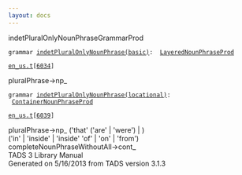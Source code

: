```yaml
---
layout: docs
---
```

<span class="title">indetPluralOnlyNounPhrase</span><span class="type">GrammarProd</span>

`grammar `<span class="classExtLink">[`indetPluralOnlyNounPhrase(basic)`](../object/indetPluralOnlyNounPhrase(basic).html)</span>` :   `[`LayeredNounPhraseProd`](../object/LayeredNounPhraseProd.html)

[`en_us.t`](../file/en_us.t.html)`[`[`6034`](../source/en_us.t.html#6034)`]`



pluralPhrase-\>np\_  



`grammar `<span class="classExtLink">[`indetPluralOnlyNounPhrase(locational)`](../object/indetPluralOnlyNounPhrase(locational).html)</span>` :   `[`ContainerNounPhraseProd`](../object/ContainerNounPhraseProd.html)

[`en_us.t`](../file/en_us.t.html)`[`[`6039`](../source/en_us.t.html#6039)`]`



pluralPhrase-\>np\_ ('that' ('are' \| 'were') \| )  
('in' \| 'inside' \| 'inside' 'of' \| 'on' \| 'from')  
completeNounPhraseWithoutAll-\>cont\_  
TADS 3 Library Manual  
Generated on 5/16/2013 from TADS version 3.1.3


